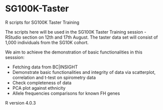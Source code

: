 # SG100K-Taster
R scripts for SG100K Taster Training

The scripts here will be used in the SG100K Taster Training session - RStudio section on 12th and 17th August.
The taster data set will consist of 1,000 individuals from the SG10K cohort. 

We aim to achieve the demonstration of basic functionalities in this sesssion:
- Fetching data from BC|INSIGHT
- Demonstrate basic functionalities and integrity of data via scatterplot, correlation and t-test on spirometry data 
- Check completeness of data
- PCA plot against ethnicity
- Allele frequencies comparisons for known FH genes

R version 4.0.3
